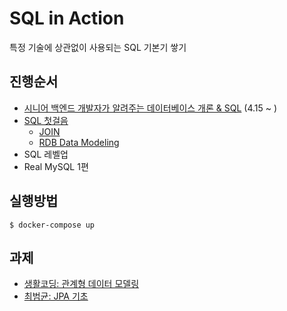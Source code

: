 # SQL in Action

특정 기술에 상관없이 사용되는 SQL 기본기 쌓기

## 진행순서

- [시니어 백엔드 개발자가 알려주는 데이터베이스 개론 & SQL](posts/easy-code/README.md) (4.15 ~ )
- [SQL 첫걸음](https://product.kyobobook.co.kr/detail/S000001057649)
    - [JOIN](JOIN.md)
    - [RDB Data Modeling](MODELING.md)
- SQL 레벨업
- Real MySQL 1편

## 실행방법

```
$ docker-compose up
```

## 과제

- [생활코딩: 관계형 데이터 모델링](https://opentutorials.org/course/3883)
- [최범균: JPA 기초](https://youtube.com/playlist?list=PLwouWTPuIjUi9Sih9mEci4Rqhz1VqiQXX&si=59wva1Vd_o-qnDS8)
